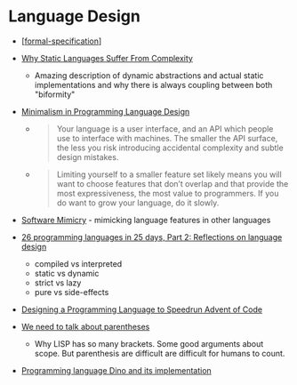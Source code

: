 Language Design
===============

* [[formal-specification]]

* [Why Static Languages Suffer From Complexity](https://hirrolot.github.io/posts/why-static-languages-suffer-from-complexity.html)
    * Amazing description of dynamic abstractions and actual static implementations and why there is always coupling between both "biformity"


* [Minimalism in Programming Language Design](https://pointersgonewild.com/2022/05/23/minimalism-in-programming-language-design/)
    * > Your language is a user interface, and an API which people use to interface with machines. The smaller the API surface, the less you risk introducing accidental complexity and subtle design mistakes.
    * > Limiting yourself to a smaller feature set likely means you will want to choose features that don’t overlap and that provide the most expressiveness, the most value to programmers. If you do want to grow your language, do it slowly.

* [Software Mimicry](https://www.hillelwayne.com/post/software-mimicry/) - mimicking language features in other languages

* [26 programming languages in 25 days, Part 2: Reflections on language design](https://matt.might.net/articles/26-languages-part2/)
    * compiled vs interpreted
    * static vs dynamic
    * strict vs lazy
    * pure vs side-effects

* [Designing a Programming Language to Speedrun Advent of Code](https://blog.vero.site/post/noulith)
* [We need to talk about parentheses](https://andreyor.st/posts/2020-12-03-we-need-to-talk-about-parentheses/)
    * Why LISP has so many brackets. Some good arguments about scope. But parenthesis are difficult are difficult for humans to count.

* [Programming language Dino and its implementation](https://github.com/dino-lang/dino)

[//begin]: # "Autogenerated link references for markdown compatibility"
[formal-specification]: formal-specification.md "Formal Specification"
[//end]: # "Autogenerated link references"
